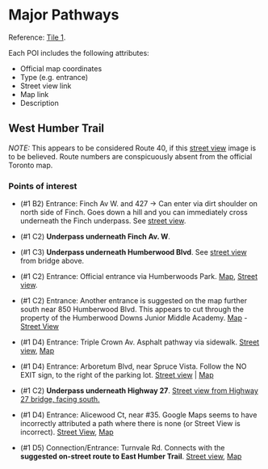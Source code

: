 # Major Pathways

Reference: [Tile 1](http://www1.toronto.ca/City%20Of%20Toronto/Transportation%20Services/Cycling/Files/images/maps/downloads/2013_CyclingMap_tile1.png). 

Each POI includes the following attributes:

* Official map coordinates
* Type (e.g. entrance)
* Street view link
* Map link
* Description

## West Humber Trail

*NOTE:* This appears to be considered Route 40, if this [street view](https://www.google.ca/maps/@43.728473,-79.591935,3a,15y,160.1h,90.56t/data=!3m4!1e1!3m2!1s2koeL4TXa3E-7zyomThYyg!2e0) image is to be believed. Route numbers are conspicuously absent from the official Toronto map.

### Points of interest

* (#1 B2) Entrance: Finch Av W. and 427 -> Can enter via dirt shoulder on north side of Finch. Goes down a hill and you can immediately cross underneath the Finch underpass. See [street view](https://www.google.ca/maps/@43.734828,-79.6241,3a,89.8y,318.9h,76.46t/data=!3m4!1e1!3m2!1sCXRSMI_b3VMEliiLdaUy9g!2e0!5m1!1e3). 

* (#1 C2) **Underpass underneath Finch Av. W**. 

* (#1 C3) **Underpass underneath Humberwood Blvd**. See [street view](https://www.google.ca/maps/@43.730812,-79.619752,3a,75y,94.8h,75.77t/data=!3m4!1e1!3m2!1sPcZTxj5wKUf4_LFHTE5gMA!2e0!5m1!1e3) from bridge above.

* (#1 C2) Entrance: Official entrance via Humberwoods Park. [Map](https://www.google.ca/maps/place/43%C2%B043'48.8%22N+79%C2%B037'10.9%22W/@43.730227,-79.619696,15z/data=!3m1!4b1!4m2!3m1!1s0x0:0x0), [Street view](https://www.google.ca/maps/@43.730204,-79.619691,3a,75y,61.14h,81.23t/data=!3m4!1e1!3m2!1sRM1XY5FB2HU2IQI97fHnQg!2e0!5m1!1e3).

* (#1 C2) Entrance: Another entrance is suggested on the map further south near 850 Humberwood Blvd. This appears to cut through the property of the Humberwood Downs Junior Middle Academy.  [Map](https://www.google.ca/maps/place/43%C2%B043'44.0%22N+79%C2%B037'12.6%22W/@43.728878,-79.620155,15z/data=!3m1!4b1!4m2!3m1!1s0x0:0x0) - [Street View](https://www.google.ca/maps/place/43%C2%B043'44.0%22N+79%C2%B037'12.6%22W/@43.728878,-79.620157,3a,90y,120h,90t/data=!3m4!1e1!3m2!1slWxuzxT6lB3p-Mc7EnBPQg!2e0!4m2!3m1!1s0x0:0x0!6m1!1e1)

* (#1 D4) Entrance: Triple Crown Av. Asphalt pathway via sidewalk. [Street view](https://www.google.ca/maps/place/Triple+Crown+Ave/@43.724672,-79.603157,3a,75y,256.36h,80.77t/data=!3m4!1e1!3m2!1sGG02WDH_G0fjqAwSBAc1vQ!2e0!4m2!3m1!1s0x882b3a4dacb64817:0x991e1da9001e98ac), [Map](https://www.google.ca/maps/place/43%C2%B043'29.0%22N+79%C2%B036'11.4%22W/@43.72472,-79.603174,15z/data=!3m1!4b1!4m2!3m1!1s0x0:0x0)

* (#1 D4) Entrance: Arboretum Blvd, near Spruce Vista. Follow the NO EXIT sign, to the right of the parking lot. [Street view](https://www.google.ca/maps/@43.728308,-79.604417,3a,75y,98.53h,90t/data=!3m4!1e1!3m2!1sFWreWFqfvUEhd_tHYTKLDg!2e0!5m1!1e3) | [Map](https://www.google.ca/maps/place/43%C2%B043'41.8%22N+79%C2%B036'15.9%22W/@43.7280764,-79.6050064,17z/data=!4m2!3m1!1s0x0:0x0)

* (#1 C2) **Underpass underneath Highway 27**. [Street view from Highway 27 bridge, facing south.](https://www.google.ca/maps/@43.727706,-79.600348,3a,16.7y,63.6h,78.89t/data=!3m4!1e1!3m2!1s16Dh-lqWJIRBcvkq8TUTew!2e0!5m1!1e3)

* (#1 D4) Entrance: Alicewood Ct, near #35. Google Maps seems to have incorrectly attributed a path where there is none (or Street View is incorrect). [Street View](https://www.google.ca/maps/@43.726532,-79.593682,3a,43.6y,210.21h,88.13t/data=!3m4!1e1!3m2!1sGdMDjraFNfm5d8YM_2IzOQ!2e0), [Map](https://www.google.ca/maps/place/43%C2%B043'35.5%22N+79%C2%B035'37.6%22W/@43.7260697,-79.5939527,18z/data=!4m2!3m1!1s0x0:0x0)

* (#1 D5) Connection/Entrance: Turnvale Rd. Connects with the **suggested on-street route to East Humber Trail**. [Street view](https://www.google.ca/maps/@43.728473,-79.591935,3a,75y,151.23h,92.97t/data=!3m4!1e1!3m2!1s2koeL4TXa3E-7zyomThYyg!2e0!5m1!1e3), [Map](https://www.google.ca/maps/place/43%C2%B043'42.5%22N+79%C2%B035'31.1%22W/@43.7285177,-79.5917161,19z/data=!4m2!3m1!1s0x0:0x0)

